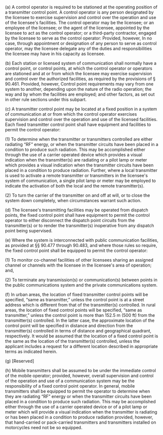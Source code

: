 (a) A control operator is required to be stationed at the operating position of a transmitter control point. A control operator is any person designated by the licensee to exercise supervision and control over the operation and use of the licensee's facilities. The control operator may be the licensee; or an employee of the licensee; or the agent of the licensee, appointed by the licensee to act as the control operator; or a third-party contractor, engaged by the licensee to serve as the control operator: Provided, however, In no case, through appointment or designation of any person to serve as control operator, may the licensee delegate any of the duties and responsibilities the licensee may have in his capacity as licensee.

(b) Each station or licensed system of communication shall normally have a control point, or control points, at which the control operator or operators are stationed and at or from which the licensee may exercise supervision and control over the authorized facilities, as required by the provisions of § 90.461. Provided, however, Control point requirements may vary from one system to another, depending upon the nature of the radio operation; the way and by whom the facilities are employed; and other factors, as set out in other rule sections under this subpart.

(c) A transmitter control point may be located at a fixed position in a system of communication at or from which the control operator exercises supervision and control over the operation and use of the licensed facilities. Each fixed transmitter control point shall have equipment and facilities to permit the control operator:

(1) To determine when the transmitter or transmitters controlled are either radiating “RF” energy, or when the transmitter circuits have been placed in a condition to produce such radiation. This may be accomplished either through the use of a carrier operated device which provides a visual indication when the transmitter(s) are radiating or a pilot lamp or meter which provides a visual indication when the transmitter circuits have been placed in a condition to produce radiation. Further, where a local transmitter is used to activate a remote transmitter or transmitters in the licensee's system of communication, a single pilot lamp or meter may be employed to indicate the activation of both the local and the remote transmitter(s).

(2) To turn the carrier of the transmitter on and off at will, or to close the system down completely, when circumstances warrant such action.

(d) The licensee's transmitting facilities may be operated from dispatch points, the fixed control point shall have equipment to permit the control operator to either disconnect the dispatch point circuits from the transmitter(s) or to render the transmitter(s) inoperative from any dispatch point being supervised.

(e) Where the system is interconnected with public communication facilities, as provided at §§ 90.477 through 90.483, and where those rules so require, the fixed control point shall be equipped to permit the control operator:

(1) To monitor co-channel facilities of other licensees sharing an assigned channel or channels with the licensee in the licensee's area of operation; and,

(2) To terminate any transmission(s) or communication(s) between points in the public communications system and the private communications system.

(f) In urban areas, the location of fixed transmitter control points will be specified, “same as transmitter,” unless the control point is at a street address which is different from that of the transmitter(s) controlled. In rural areas, the location of fixed control points will be specified, “same as transmitter,” unless the control point is more than 152.5 m (500 ft) from the transmitter(s) controlled. In the latter case, the approximate location of the control point will be specified in distance and direction from the transmitter(s) controlled in terms of distance and geographical quadrant, respectively. It would be assumed that the location of a fixed control point is the same as the location of the transmitter(s) controlled, unless the applicant includes a request for a different location described in appropriate terms as indicated herein.

(g) [Reserved]

(h) Mobile transmitters shall be assumed to be under the immediate control of the mobile operator; provided, however, overall supervision and control of the operation and use of a communication system may be the responsibility of a fixed control point operator. In general, mobile transmitters shall be equipped to permit the operator to determine when they are radiating “RF” energy or when the transmitter circuits have been placed in a condition to produce such radiation. This may be accomplished either through the use of a carrier operated device or of a pilot lamp or meter which will provide a visual indication when the transmitter is radiating or has been placed in a condition to produce radiation provided, however, that hand-carried or pack-carried transmitters and transmitters installed on motorcycles need not be so equipped.

